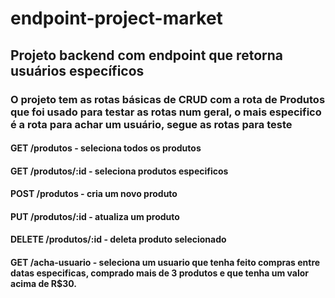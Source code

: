 # endpoint-project-market
## Projeto backend com endpoint que retorna usuários específicos

### O projeto tem as rotas básicas de CRUD com a rota de Produtos que foi usado para testar as rotas num geral, o mais especifico é a rota para achar um usuário, segue as rotas para teste

#### GET /produtos - seleciona todos os produtos

#### GET /produtos/:id - seleciona produtos especificos

#### POST /produtos - cria um novo produto

#### PUT /produtos/:id - atualiza um produto

#### DELETE /produtos/:id - deleta produto selecionado

#### GET /acha-usuario - seleciona um usuario que tenha feito compras entre datas especificas, comprado mais de 3 produtos e que tenha um valor acima de R$30.
